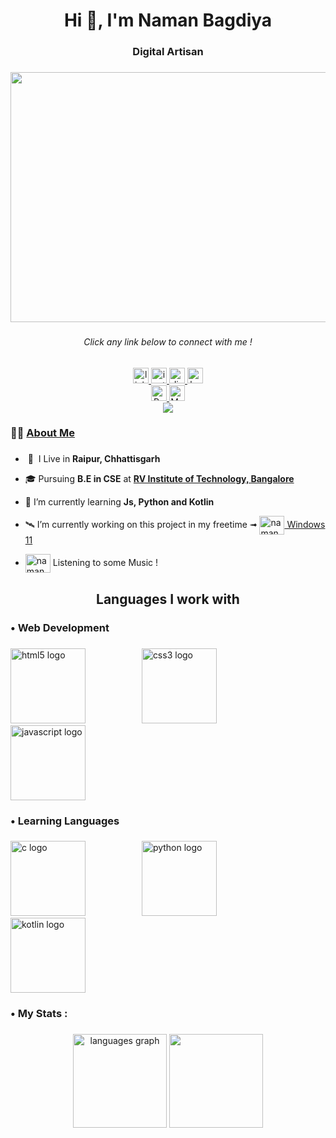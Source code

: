 <h1 align="center">Hi 👋, I'm Naman Bagdiya</h1>
<h3 align="center">Digital Artisan</h3>

###

<div align="center">
<img src="https://www.animationliberty.com/uploads/social_media_page/sm-video.gif" width="700" height="400" />
</div>

###

<div align="center">
<h6>Click any link below to connect with me !</h6>
  <a href="https://www.linkedin.com/in/namanbagdiya/" target="_blank">
    <img src="https://img.shields.io/static/v1?message=LinkedIn&logo=linkedin&label=&color=0077B5&logoColor=white&labelColor=&style=for-the-badge" height="25" alt="linkedin logo"  />
  </a>
  <a href="https://instagram.com/namaan_b" target="_blank">
    <img src="https://img.shields.io/static/v1?message=Instagram&logo=instagram&label=&color=E4405F&logoColor=white&labelColor=&style=for-the-badge" height="25" alt="instagram logo"  />
  </a>
  <a href="https://discordapp.com/users/932995196101201951" target="_blank">
    <img src="https://img.shields.io/static/v1?message=Discord&logo=discord&label=&color=7289DA&logoColor=white&labelColor=&style=for-the-badge" height="25" alt="discord logo"  />
  </a>
  <a href="https://www.hackerrank.com/namanbagdiya" target="_blank">
    <img src="https://img.shields.io/static/v1?message=HackerRank&logo=hackerrank&label=&color=2EC866&logoColor=white&labelColor=&style=for-the-badge" height="25" alt="hackerrank logo"  />
  </a>
</div>
<div align="center">
    <a href="https://www.namanbagdiya.me/" target="_blank">
    <img src="https://img.shields.io/badge/portfolio-logo?style=for-the-badge&logo=authy&logoColor=white&color=%230f3c4c" height="25" alt="Portfolio logo"  />
    </a>
 <a href="https://monkeytype.com/profile/NamanOG">
   <img src="https://img.shields.io/badge/Monkeytype-E2B714?logo=monkeytype&logoColor=fff&style=for-the-badge" height="25" alt="My Monkeytype profile" />
 </a>
</div>
<div align="center">
<img src="https://komarev.com/ghpvc/?username=NamanOG">
</div>

###

<h3 align="left">👩‍💻 <ins>About Me</ins></h3>

###

- 󠀠 📍 󠀠 󠀠I Live in __Raipur, Chhattisgarh__

- 🎓 Pursuing __B.E in CSE__ at <ins>__RV Institute of Technology, Bangalore__</ins>

- 🔭 I’m currently learning **Js, Python and Kotlin**

- 🛰️ I’m currently working on this project in my freetime ➟ <a href="https://namanog.github.io/Win11/" target="blank"><img align="center" src="https://upload.wikimedia.org/wikipedia/commons/thumb/8/87/Windows_logo_-_2021.svg/800px-Windows_logo_-_2021.svg.png" alt="namanogmusic" height="30" width="40" /> Windows 11</a>

- <a href="https://music.apple.com/profile/NamanOG" target="blank"><img align="center" src="https://upload.wikimedia.org/wikipedia/commons/5/5f/Apple_Music_icon.svg" alt="namanogmusic" height="30" width="40" /></a>    Listening to some Music !

</p>

###

<h2 align="center">Languages I work with</h2>

###

<h3 align="left">• Web Development</h3>

###

<div align="left">
  <img src="https://cdn.jsdelivr.net/gh/devicons/devicon/icons/html5/html5-plain.svg" height="120" alt="html5 logo"  />
  <img width="82" />
  <img src="https://cdn.jsdelivr.net/gh/devicons/devicon/icons/css3/css3-plain.svg" height="120" alt="css3 logo"  />
  <img width="82" />
  <img src="https://cdn.jsdelivr.net/gh/devicons/devicon/icons/javascript/javascript-plain.svg" height="120" alt="javascript logo"  />
</div>

###

<h3 align="left">• Learning Languages</h3>

###

<div align="left">
  <img src="https://cdn.jsdelivr.net/gh/devicons/devicon/icons/cplusplus/cplusplus-original.svg" height="120" alt="c logo"  />
  <img width="82" />
  <img src="https://cdn.jsdelivr.net/gh/devicons/devicon/icons/python/python-original.svg" height="120" alt="python logo"  />
  <img width="82" />
  <img src="https://cdn.jsdelivr.net/gh/devicons/devicon/icons/kotlin/kotlin-original.svg" height="120" alt="kotlin logo"  />
</div>

###

<h3 align="left">• My Stats :</h3>

###

<div align="center">
  <img src="https://github-readme-stats.vercel.app/api/top-langs?username=NamanOG&locale=en&hide_title=false&layout=compact&card_width=320&langs_count=5&theme=dracula&hide_border=false&order=2" height="150" alt="languages graph"  />
  <img src="https://github-readme-stats.vercel.app/api?username=NamanOG&show_icons=true&theme=radical" height="150" />
</div>
